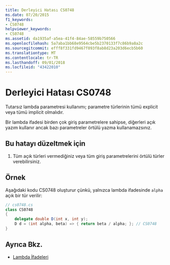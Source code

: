 ```yaml
---
title: Derleyici Hatası CS0748
ms.date: 07/20/2015
f1_keywords:
- CS0748
helpviewer_keywords:
- CS0748
ms.assetid: da1935af-a5ea-41f4-84ae-58559b750566
ms.openlocfilehash: 5a7aba1bb68e9564cbe5b2370133f7c86b9a8a2c
ms.sourcegitcommit: efff8f331fd9467f093f8ab8d23a203d6ecb5b60
ms.translationtype: MT
ms.contentlocale: tr-TR
ms.lasthandoff: 09/01/2018
ms.locfileid: "43422010"
---
```

# <a name="compiler-error-cs0748"></a>Derleyici Hatası CS0748
Tutarsız lambda parametresi kullanımı; parametre türlerinin tümü explicit veya tümü implicit olmalıdır.
  
 Bir lambda ifadesi birden çok giriş parametrelere sahipse, diğerleri açık yazım kullanır ancak bazı parametreler örtülü yazma kullanamazsınız.  
  
## <a name="to-correct-this-error"></a>Bu hatayı düzeltmek için  
  
1.  Tüm açık türleri vermediğiniz veya tüm giriş parametrelerini örtülü türler verebilirsiniz.  
  
## <a name="example"></a>Örnek  
 Aşağıdaki kodu CS0748 oluşturur çünkü, yalnızca lambda ifadesinde `alpha` açık bir tür verilir:  
  
```csharp  
// cs0748.cs  
class CS0748  
{  
    delegate double D(int x, int y);  
    D d = (int alpha, beta) => { return beta / alpha; }; // CS0748  
}  
```  
  
## <a name="see-also"></a>Ayrıca Bkz.

- [Lambda İfadeleri](../../csharp/programming-guide/statements-expressions-operators/lambda-expressions.md)
